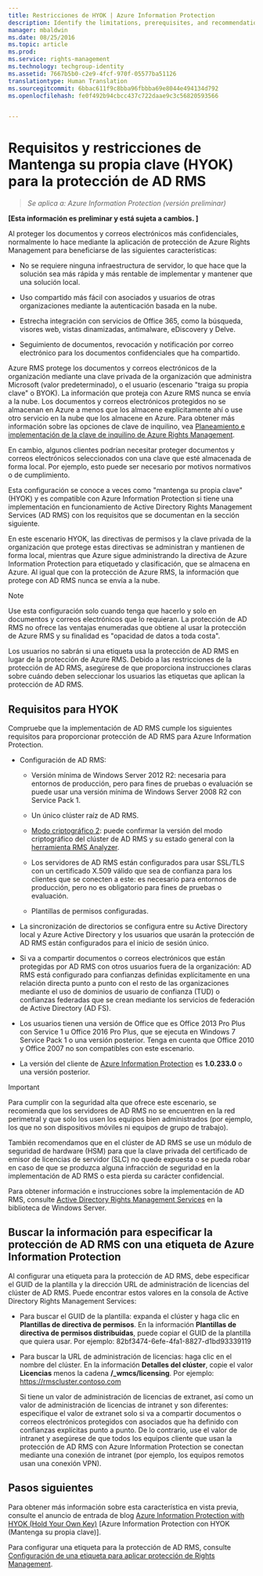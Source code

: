 ```yaml
---
title: Restricciones de HYOK | Azure Information Protection
description: Identify the limitations, prerequisites, and recommendations if you select AD RMS protection with Azure Information Protection. This solution is sometimes referred to as "hold your own key" (HYOK).
manager: mbaldwin
ms.date: 08/25/2016
ms.topic: article
ms.prod: 
ms.service: rights-management
ms.technology: techgroup-identity
ms.assetid: 7667b5b0-c2e9-4fcf-970f-05577ba51126
translationtype: Human Translation
ms.sourcegitcommit: 6bbac611f9c8bba96fbbba69e8044e494134d792
ms.openlocfilehash: fe0f492b94cbcc437c722daae9c3c56820593566


---
```


# Requisitos y restricciones de Mantenga su propia clave (HYOK) para la protección de AD RMS

>*Se aplica a: Azure Information Protection (versión preliminar)*

**[Esta información es preliminar y está sujeta a cambios. ]**

Al proteger los documentos y correos electrónicos más confidenciales, normalmente lo hace mediante la aplicación de protección de Azure Rights Management para beneficiarse de las siguientes características:

- No se requiere ninguna infraestructura de servidor, lo que hace que la solución sea más rápida y más rentable de implementar y mantener que una solución local.

- Uso compartido más fácil con asociados y usuarios de otras organizaciones mediante la autenticación basada en la nube.

- Estrecha integración con servicios de Office 365, como la búsqueda, visores web, vistas dinamizadas, antimalware, eDiscovery y Delve.

- Seguimiento de documentos, revocación y notificación por correo electrónico para los documentos confidenciales que ha compartido.

Azure RMS protege los documentos y correos electrónicos de la organización mediante una clave privada de la organización que administra Microsoft (valor predeterminado), o el usuario (escenario "traiga su propia clave" o BYOK). La información que proteja con Azure RMS nunca se envía a la nube. Los documentos y correos electrónicos protegidos no se almacenan en Azure a menos que los almacene explícitamente ahí o use otro servicio en la nube que los almacene en Azure. Para obtener más información sobre las opciones de clave de inquilino, vea [Planeamiento e implementación de la clave de inquilino de Azure Rights Management](../plan-design/plan-implement-tenant-key.md). 

En cambio, algunos clientes podrían necesitar proteger documentos y correos electrónicos seleccionados con una clave que esté almacenada de forma local. Por ejemplo, esto puede ser necesario por motivos normativos o de cumplimiento. 

Esta configuración se conoce a veces como "mantenga su propia clave" (HYOK) y es compatible con Azure Information Protection si tiene una implementación en funcionamiento de Active Directory Rights Management Services (AD RMS) con los requisitos que se documentan en la sección siguiente. 

En este escenario HYOK, las directivas de permisos y la clave privada de la organización que protege estas directivas se administran y mantienen de forma local, mientras que Azure sigue administrando la directiva de Azure Information Protection para etiquetado y clasificación, que se almacena en Azure. Al igual que con la protección de Azure RMS, la información que protege con AD RMS nunca se envía a la nube.

> [!NOTE]
> Use esta configuración solo cuando tenga que hacerlo y solo en documentos y correos electrónicos que lo requieran. La protección de AD RMS no ofrece las ventajas enumeradas que obtiene al usar la protección de Azure RMS y su finalidad es "opacidad de datos a toda costa".

Los usuarios no sabrán si una etiqueta usa la protección de AD RMS en lugar de la protección de Azure RMS. Debido a las restricciones de la protección de AD RMS, asegúrese de que proporciona instrucciones claras sobre cuándo deben seleccionar los usuarios las etiquetas que aplican la protección de AD RMS.

## Requisitos para HYOK

Compruebe que la implementación de AD RMS cumple los siguientes requisitos para proporcionar protección de AD RMS para Azure Information Protection.

- Configuración de AD RMS:
    
    - Versión mínima de Windows Server 2012 R2: necesaria para entornos de producción, pero para fines de pruebas o evaluación se puede usar una versión mínima de Windows Server 2008 R2 con Service Pack 1.
    
    - Un único clúster raíz de AD RMS.
    
    - [Modo criptográfico 2](https://technet.microsoft.com/library/hh867439.aspx): puede confirmar la versión del modo criptográfico del clúster de AD RMS y su estado general con la [herramienta RMS Analyzer](https://www.microsoft.com/en-us/download/details.aspx?id=46437).   
    
    - Los servidores de AD RMS están configurados para usar SSL/TLS con un certificado X.509 válido que sea de confianza para los clientes que se conecten a este: es necesario para entornos de producción, pero no es obligatorio para fines de pruebas o evaluación.
    
    - Plantillas de permisos configuradas.

- La sincronización de directorios se configura entre su Active Directory local y Azure Active Directory y los usuarios que usarán la protección de AD RMS están configurados para el inicio de sesión único.

- Si va a compartir documentos o correos electrónicos que están protegidas por AD RMS con otros usuarios fuera de la organización: AD RMS está configurado para confianzas definidas explícitamente en una relación directa punto a punto con el resto de las organizaciones mediante el uso de dominios de usuario de confianza (TUD) o confianzas federadas que se crean mediante los servicios de federación de Active Directory (AD FS).

- Los usuarios tienen una versión de Office que es Office 2013 Pro Plus con Service 1 u Office 2016 Pro Plus, que se ejecuta en Windows 7 Service Pack 1 o una versión posterior. Tenga en cuenta que Office 2010 y Office 2007 no son compatibles con este escenario.

- La versión del cliente de [Azure Information Protection](info-protect-client.md) es **1.0.233.0** o una versión posterior.

> [!IMPORTANT]
> Para cumplir con la seguridad alta que ofrece este escenario, se recomienda que los servidores de AD RMS no se encuentren en la red perimetral y que solo los usen los equipos bien administrados (por ejemplo, los que no son dispositivos móviles ni equipos de grupo de trabajo). 
> 
> También recomendamos que en el clúster de AD RMS se use un módulo de seguridad de hardware (HSM) para que la clave privada del certificado de emisor de licencias de servidor (SLC) no quede expuesta o se pueda robar en caso de que se produzca alguna infracción de seguridad en la implementación de AD RMS o esta pierda su carácter confidencial. 

Para obtener información e instrucciones sobre la implementación de AD RMS, consulte [Active Directory Rights Management Services](https://technet.microsoft.com/library/hh831364.aspx) en la biblioteca de Windows Server. 


## Buscar la información para especificar la protección de AD RMS con una etiqueta de Azure Information Protection

Al configurar una etiqueta para la protección de AD RMS, debe especificar el GUID de la plantilla y la dirección URL de administración de licencias del clúster de AD RMS. Puede encontrar estos valores en la consola de Active Directory Rights Management Services:

- Para buscar el GUID de la plantilla: expanda el clúster y haga clic en **Plantillas de directiva de permisos**. En la información **Plantillas de directiva de permisos distribuidas**, puede copiar el GUID de la plantilla que quiera usar. Por ejemplo: 82bf3474-6efe-4fa1-8827-d1bd93339119

- Para buscar la URL de administración de licencias: haga clic en el nombre del clúster. En la información **Detalles del clúster**, copie el valor **Licencias** menos la cadena **/_wmcs/licensing**. Por ejemplo: https://rmscluster.contoso.com 
    
    Si tiene un valor de administración de licencias de extranet, así como un valor de administración de licencias de intranet y son diferentes: especifique el valor de extranet solo si va a compartir documentos o correos electrónicos protegidos con asociados que ha definido con confianzas explícitas punto a punto. De lo contrario, use el valor de intranet y asegúrese de que todos los equipos cliente que usan la protección de AD RMS con Azure Information Protection se conectan mediante una conexión de intranet (por ejemplo, los equipos remotos usan una conexión VPN).

## Pasos siguientes

Para obtener más información sobre esta característica en vista previa, consulte el anuncio de entrada de blog [Azure Information Protection with HYOK (Hold Your Own Key)](https://blogs.technet.microsoft.com/enterprisemobility/2016/08/10/azure-information-protection-with-hyok-hold-your-own-key/) [Azure Information Protection con HYOK (Mantenga su propia clave)].

Para configurar una etiqueta para la protección de AD RMS, consulte [Configuración de una etiqueta para aplicar protección de Rights Management](configure-policy-protection.md). 



<!--HONumber=Sep16_HO1-->


